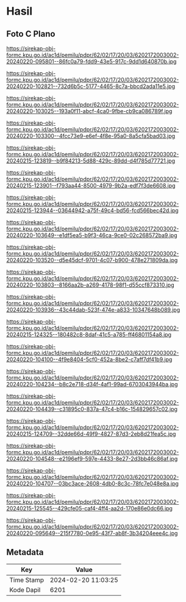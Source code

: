 # Hasil

## Foto C Plano

https://sirekap-obj-formc.kpu.go.id/ac1d/pemilu/pdpr/62/02/17/20/03/6202172003002-20240220-095801--86fc0a79-fdd9-43e5-917c-9dd1d640870b.jpg

https://sirekap-obj-formc.kpu.go.id/ac1d/pemilu/pdpr/62/02/17/20/03/6202172003002-20240220-102821--732d6b5c-5177-4465-8c7a-bbcd2ada11e5.jpg

https://sirekap-obj-formc.kpu.go.id/ac1d/pemilu/pdpr/62/02/17/20/03/6202172003002-20240220-103025--193a0f11-abcf-4ca0-9fbe-cb9ca086789f.jpg

https://sirekap-obj-formc.kpu.go.id/ac1d/pemilu/pdpr/62/02/17/20/03/6202172003002-20240220-103300--4fcc73e9-e6ef-4f8e-95a0-8a5cfa5bad03.jpg

https://sirekap-obj-formc.kpu.go.id/ac1d/pemilu/pdpr/62/02/17/20/03/6202172003002-20240215-123819--b9f84213-5d88-429c-89dd-d4f785d77721.jpg

https://sirekap-obj-formc.kpu.go.id/ac1d/pemilu/pdpr/62/02/17/20/03/6202172003002-20240215-123901--f793aa44-8500-4979-9b2a-edf7f3de6608.jpg

https://sirekap-obj-formc.kpu.go.id/ac1d/pemilu/pdpr/62/02/17/20/03/6202172003002-20240215-123944--03644942-a75f-49c4-bd56-fcd566bec42d.jpg

https://sirekap-obj-formc.kpu.go.id/ac1d/pemilu/pdpr/62/02/17/20/03/6202172003002-20240220-103649--e1df5ea5-b9f3-46ca-9ce0-02c268572ba9.jpg

https://sirekap-obj-formc.kpu.go.id/ac1d/pemilu/pdpr/62/02/17/20/03/6202172003002-20240220-103520--d5e45dcf-9701-4c07-b900-478e271809da.jpg

https://sirekap-obj-formc.kpu.go.id/ac1d/pemilu/pdpr/62/02/17/20/03/6202172003002-20240220-103803--8166aa2b-a269-4178-98f1-d55ccf873310.jpg

https://sirekap-obj-formc.kpu.go.id/ac1d/pemilu/pdpr/62/02/17/20/03/6202172003002-20240220-103936--43c44dab-523f-474e-a833-10347648b089.jpg

https://sirekap-obj-formc.kpu.go.id/ac1d/pemilu/pdpr/62/02/17/20/03/6202172003002-20240215-124325--180482c8-8daf-41c5-a785-ff46801154a8.jpg

https://sirekap-obj-formc.kpu.go.id/ac1d/pemilu/pdpr/62/02/17/20/03/6202172003002-20240220-104100--4f9e8404-5cf0-452a-8be2-c7aff7df41b9.jpg

https://sirekap-obj-formc.kpu.go.id/ac1d/pemilu/pdpr/62/02/17/20/03/6202172003002-20240220-104234--b8c2e718-d34f-4af1-99ad-6703043944ba.jpg

https://sirekap-obj-formc.kpu.go.id/ac1d/pemilu/pdpr/62/02/17/20/03/6202172003002-20240220-104439--c31895c0-837a-47c4-b16c-154829657c02.jpg

https://sirekap-obj-formc.kpu.go.id/ac1d/pemilu/pdpr/62/02/17/20/03/6202172003002-20240215-124709--32dde66d-49f9-4827-87d3-2eb8d21fea5c.jpg

https://sirekap-obj-formc.kpu.go.id/ac1d/pemilu/pdpr/62/02/17/20/03/6202172003002-20240220-104548--e2196ef9-597e-4433-8e27-2d3bb46c86af.jpg

https://sirekap-obj-formc.kpu.go.id/ac1d/pemilu/pdpr/62/02/17/20/03/6202172003002-20240220-104707--03bc3ace-2608-4db0-8c3c-78fc7e048e8a.jpg

https://sirekap-obj-formc.kpu.go.id/ac1d/pemilu/pdpr/62/02/17/20/03/6202172003002-20240215-125545--429cfe05-caf4-4ff4-aa2d-170e86e0dc66.jpg

https://sirekap-obj-formc.kpu.go.id/ac1d/pemilu/pdpr/62/02/17/20/03/6202172003002-20240220-095649--215f7780-0e95-43f7-ab8f-3b34204eee4c.jpg


## Metadata

| Key        | Value               |
| ---------- | ------------------- |
| Time Stamp | 2024-02-20 11:03:25 |
| Kode Dapil | 6201                |



